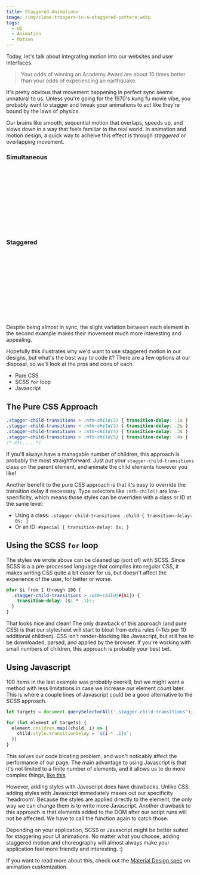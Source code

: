 ```yaml
---
title: Staggered Animations
image: /img/clone-troopers-in-a-staggered-pattern.webp
tags:
  - UI
  - Animation
  - Motion
---
```


Today, let's talk about integrating motion into our websites and user interfaces.

> Your odds of winning an Academy Award are about 10 times better than your odds of experiencing an earthquake.

It's pretty obvious that movement happening in perfect sync seems unnatural to us. Unless you're going for the 1970's kung fu movie vibe, you probably want to stagger and tweak your animations to act like they're bound by the laws of physics.

Our brains like smooth, sequential motion that overlaps, speeds up, and slows down in a way that feels familiar to the real world. In animation and motion design, a quick way to acheive this effect is through *staggered* or overlapping movement.

<style>
  @keyframes move {
    0% {
      transform: translate(0);
    }
    50% {
      transform: translateX(10rem);
    }
  }

  @-webkit-keyframes move {
    0% {
      transform: translate(0);
    }
    50% {
      transform: translateX(10rem);
    }
  }

  .example-wrapper {
    font-size: 1rem;
    position: relative;
    height: auto;
    width: 100%;
    margin-bottom: 2rem;
  }

  .example-wrapper .example-circle {
    width: 2rem;
    height: 2rem;
    border-radius: 50%;
    background: dodgerblue;
    background: var(--black);
    -webkit-animation: move 4s ease-in-out alternate infinite running;
    animation: move 4s ease-in-out alternate infinite running;
  }

  .staggered>:nth-child(4),
  .staggered>:nth-child(2) {
    animation-delay: .2s;
  }

  .staggered>:nth-child(5),
  .staggered>:nth-child(1) {
    animation-delay: .4s;
  }
</style>

### Simultaneous

<div class="example-wrapper">
  <div class="example-circle"></div>
  <div class="example-circle"></div>
  <div class="example-circle"></div>
  <div class="example-circle"></div>
  <div class="example-circle"></div>
</div>

### Staggered

<div class="example-wrapper staggered">
  <div class="example-circle"></div>
  <div class="example-circle"></div>
  <div class="example-circle"></div>
  <div class="example-circle"></div>
  <div class="example-circle"></div>
</div>

Despite being almost in sync, the slight variation between each element in the second example makes their movement much more interesting and appealing.

Hopefully this illustrates why we'd want to use staggered motion in our designs, but what's the best way to code it? There are a few options at our disposal, so we'll look at the pros and cons of each.

- Pure CSS
- SCSS `for` loop
- Javascript

## The Pure CSS Approach
```css
.stagger-child-transitions > :nth-child(2) { transition-delay: .1s }
.stagger-child-transitions > :nth-child(3) { transition-delay: .2s }
.stagger-child-transitions > :nth-child(4) { transition-delay: .3s }
.stagger-child-transitions > :nth-child(5) { transition-delay: .4s }
/* etc.... */
```

If you'll always have a managable number of children, this approach is probably the most straightforward. Just put your `stagger-child-transitions` class on the parent element, and animate the child elements however you like!

Another benefit to the pure CSS approach is that it's easy to override the transition delay if necessary. Type selectors like `:nth-child()` are low-specificity, which means those styles can be overriden with a class or ID at the same level:
- Using a class: `.stagger-child-transitions .child { transition-delay: 0s; }`
- Or an ID: `#special { transition-delay: 0s; }`


## Using the SCSS `for` loop
The styles we wrote above can be cleaned up (sort of) with SCSS. Since SCSS is a a pre-processed language that compiles into regular CSS, it makes writing CSS quite a bit easier for us, but doesn't affect the experience of the user, for better or worse.

```css
@for $i from 1 through 100 {
  .stagger-child-transitions > :nth-child(#{$i}) {
    transition-delay: ($i * .1)s;
  }
}
```

That looks nice and clean!  The only drawback of this approach (and pure CSS) is that our stylesheet will start to bloat from extra rules (~1kb per 10 additional children). CSS isn't render-blocking like Javascript, but still has to be downloaded, parsed, and applied by the browser. If you're working with small numbers of children, this approach is probably your best bet.


## Using Javascript

100 items in the last example was probably overkill, but we might want a method with less limitations in case we increase our element count later. This is where a couple lines of Javascript could be a good alternative to the SCSS approach.

```javascript
let targets = document.querySelectorAll('.stagger-child-transitions');

for (let element of targets) {
  element.children.map((child, i) => {
    child.style.transitionDelay = `${i * .1}s`;
  })
}
```

This solves our code bloating problem, and won't noticably affect the performance of our page.  The main advantage to using Javascript is that it's not limited to a finite number of elements, and it allows us to do more complex things, [like this](//codepen.io/bradeneast/pen/PooozNJ).

However, adding styles with Javascript does have drawbacks. Unlike CSS, adding styles with Javascript immediately maxes out our specificity 'headroom'. Because the styles are applied directly to the element, the only way we can change them is to write more Javascript. Another drawback to this approach is that elements added to the DOM after our script runs will not be affected. We have to call the function again to catch those.

Depending on your application, SCSS or Javascript might be better suited for staggering your UI animations. No matter what you choose, adding staggered motion and choreography will almost always make your application feel more friendly and interesting. :)

If you want to read more about this, check out the [Material Design spec](//material.io/design/motion/customization.html#sequencing) on animation customization.